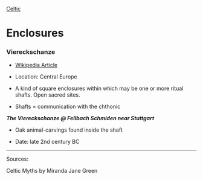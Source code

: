 

[Celtic](celtic-religion)

# Enclosures

### Viereckschanze

- [Wikipedia Article](https://en.wikipedia.org/wiki/Viereckschanze)

- Location: Central Europe

- A kind of square enclosures within which may be one or more ritual shafts. Open sacred sites.

- Shafts = communication with the chthonic

***The Viereckschanze @ Fellbach Schmiden near Stuttgart***

- Oak animal-carvings found inside the shaft

- Date: late 2nd century BC

---------------------------------------------------------------------------------------------------

Sources:

Celtic Myths by Miranda Jane Green
